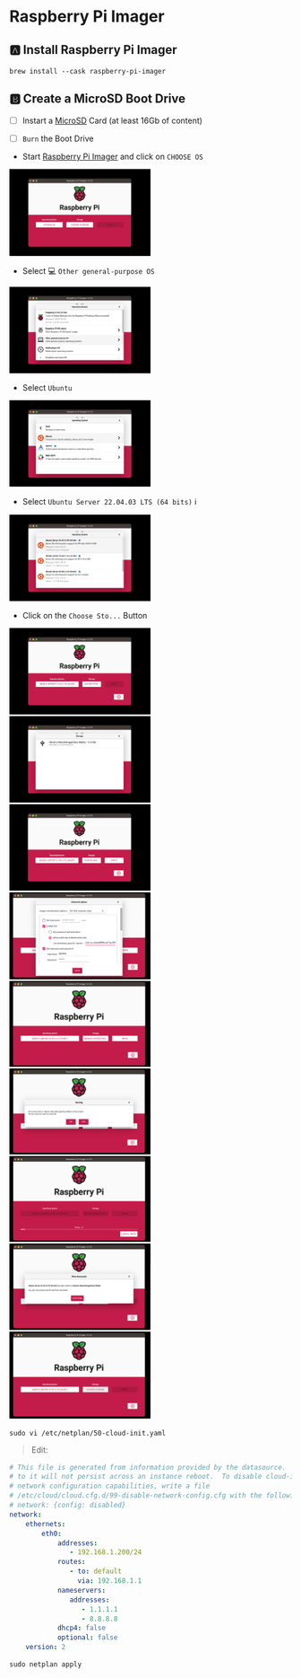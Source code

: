 # Raspberry Pi Imager

## :a: Install Raspberry Pi Imager

```
brew install --cask raspberry-pi-imager
```

## :b: Create a MicroSD Boot Drive

- [ ] Instart a [MicroSD](https://en.wikipedia.org/wiki/SD_card#:~:text=slot,microSD) Card (at least 16Gb of content) 

- [ ] `Burn` the Boot Drive

- Start [Raspberry Pi Imager](https://github.com/raspberrypi/rpi-imager) and click on `CHOOSE OS`

<img src=images/rpi-imager-01.png width=50% height=50% > <img>

- Select :computer: `Other general-purpose OS` 

<img src=images/rpi-imager-02.png width=50% height=50% > <img>

- Select `Ubuntu`

<img src=images/rpi-imager-03.png width=50% height=50% > <img>

- Select `Ubuntu Server 22.04.03 LTS (64 bits)` :information_source:

<img src=images/rpi-imager-04.png width=50% height=50% > <img>

- Click on the `Choose Sto...` Button

<img src=images/rpi-imager-05.png width=50% height=50% > <img>
<img src=images/rpi-imager-06.png width=50% height=50% > <img>
<img src=images/rpi-imager-07.png width=50% height=50% > <img>
<img src=images/rpi-imager-08.png width=50% height=50% > <img>
<img src=images/rpi-imager-09.png width=50% height=50% > <img>
<img src=images/rpi-imager-10.png width=50% height=50% > <img>
<img src=images/rpi-imager-11.png width=50% height=50% > <img>
<img src=images/rpi-imager-12.png width=50% height=50% > <img>
<img src=images/rpi-imager-13.png width=50% height=50% > <img>


 ```
sudo vi /etc/netplan/50-cloud-init.yaml
```
> Edit:
```yaml
# This file is generated from information provided by the datasource.  Changes
# to it will not persist across an instance reboot.  To disable cloud-init's
# network configuration capabilities, write a file
# /etc/cloud/cloud.cfg.d/99-disable-network-config.cfg with the following:
# network: {config: disabled}
network:
    ethernets:
        eth0:
            addresses:
               - 192.168.1.200/24
            routes:
               - to: default
                 via: 192.168.1.1
            nameservers:
               addresses:
                  - 1.1.1.1
                  - 8.8.8.8
            dhcp4: false
            optional: false
    version: 2
```

```
sudo netplan apply
```
